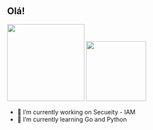 ## Olá!
 <div>
  <img height="180em" src="https://github-readme-stats.vercel.app/api?username=JuanCsrl&show_icons=true&theme=dracula&include_all_commits=true&count_private=true"/>
  <img height="140em" src="https://github-readme-stats.vercel.app/api/top-langs/?username=JuanCsrl&layout=compact&langs_count=7&theme=dracula"/>
</div>


- 🔭 I’m currently working on Secueity - IAM
- 🌱 I’m currently learning Go and Python


